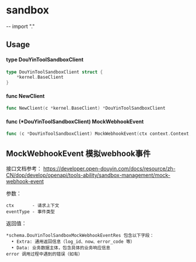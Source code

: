 # sandbox
--
    import "."


## Usage

#### type DouYinToolSandboxClient

```go
type DouYinToolSandboxClient struct {
	*kernel.BaseClient
}
```


#### func  NewClient

```go
func NewClient(c *kernel.BaseClient) *DouYinToolSandboxClient
```

#### func (*DouYinToolSandboxClient) MockWebhookEvent

```go
func (c *DouYinToolSandboxClient) MockWebhookEvent(ctx context.Context, eventType string) (*schema.DouYinToolSandboxMockWebhookEventRes, error)
```
## MockWebhookEvent 模拟webhook事件

接口文档参考：
https://developer.open-douyin.com/docs/resource/zh-CN/dop/develop/openapi/tools-ability/sandbox-management/mock-webhook-event

参数：

    ctx       - 请求上下文
    eventType - 事件类型

返回值：

    *schema.DouYinToolSandboxMockWebhookEventRes 包含以下字段：
      • Extra: 通用返回信息（log_id、now、error_code 等）
      • Data: 业务数据主体，包含具体的业务响应信息
    error 调用过程中遇到的错误（如有）
